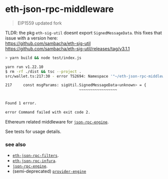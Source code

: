 # eth-json-rpc-middleware

> EIP1559 updated fork
> 

TLDR:  the pkg `eth-sig-util` doesnt export `SignedMessageData`. this fixes that issue with a version here: <br>
https://github.com/sambacha/eth-sig-util <br>
https://github.com/sambacha/eth-sig-util/releases/tag/v3.1.1

```bash
> yarn build && node test/index.js
```
```bash
yarn run v1.22.10
$ rm -rf ./dist && tsc --project .
src/wallet.ts:217:30 - error TS2694: Namespace '"~/eth-json-rpc-middleware/node_modules/eth-sig-util/dist/index"' has no exported member 'SignedMessageData'.

217     const msgParams: sigUtil.SignedMessageData<unknown> = {
                                 ~~~~~~~~~~~~~~~~~


Found 1 error.

error Command failed with exit code 2.
```

Ethereum related middleware for [`json-rpc-engine`](https://github.com/MetaMask/json-rpc-engine).

See tests for usage details.

### see also

- [`eth-json-rpc-filters`](https://github.com/MetaMask/eth-json-rpc-filters).
- [`eth-json-rpc-infura`](https://github.com/MetaMask/json-rpc-infura).
- [`json-rpc-engine`](https://github.com/MetaMask/json-rpc-engine).
- (semi-deprecated) [`provider-engine`](https://github.com/MetaMask/provider-engine)
